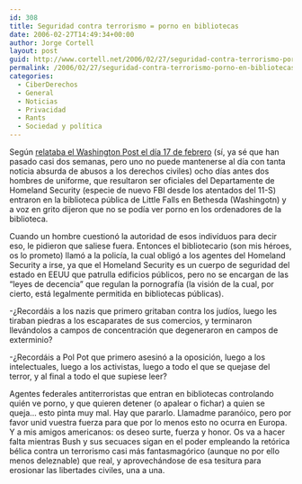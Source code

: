 ```yaml
---
id: 308
title: Seguridad contra terrorismo = porno en bibliotecas
date: 2006-02-27T14:49:34+00:00
author: Jorge Cortell
layout: post
guid: http://www.cortell.net/2006/02/27/seguridad-contra-terrorismo-porno-en-bibliotecas/
permalink: /2006/02/27/seguridad-contra-terrorismo-porno-en-bibliotecas/
categories:
  - CiberDerechos
  - General
  - Noticias
  - Privacidad
  - Rants
  - Sociedad y polí­tica
---
```

Según [relataba el Washington Post el dí­a 17 de febrero](http://www.washingtonpost.com/wp-dyn/content/article/2006/02/16/AR2006021602066.html?sub=AR) (sí­, ya sé que han pasado casi dos semanas, pero uno no puede mantenerse al dí­a con tanta noticia absurda de abusos a los derechos civiles) ocho dí­as antes dos hombres de uniforme, que resultaron ser oficiales del Departamente de Homeland Security (especie de nuevo FBI desde los atentados del 11-S) entraron en la biblioteca pública de Little Falls en Bethesda (Washingotn) y a voz en grito dijeron que no se podí­a ver porno en los ordenadores de la biblioteca.

Cuando un hombre cuestionó la autoridad de esos indiví­duos para decir eso, le pidieron que saliese fuera. Entonces el bibliotecario (son mis héroes, os lo prometo) llamó a la policí­a, la cual obligó a los agentes del Homeland Security a irse, ya que el Homeland Security es un cuerpo de seguridad del estado en EEUU que patrulla edificios públicos, pero no se encargan de las &#8220;leyes de decencia&#8221; que regulan la pornografí­a (la visión de la cual, por cierto, está legalmente permitida en bibliotecas públicas).

-¿Recordáis a los nazis que primero gritaban contra los judí­os, luego les tiraban piedras a los escaparates de sus comercios, y terminaron llevándolos a campos de concentración que degeneraron en campos de exterminio?

-¿Recordáis a Pol Pot que primero asesinó a la oposición, luego a los intelectuales, luego a los activistas, luego a todo el que se quejase del terror, y al final a todo el que supiese leer?

Agentes federales antiterroristas que entran en bibliotecas controlando quién ve porno, y que quieren detener (o apalear o fichar) a quien se queja&#8230; esto pinta muy mal. Hay que pararlo. Llamadme paranóico, pero por favor unid vuestra fuerza para que por lo menos esto no ocurra en Europa. Y a mis amigos americanos: os deseo surte, fuerza y honor. Os va a hacer falta mientras Bush y sus secuaces sigan en el poder empleando la retórica bélica contra un terrorismo casi más fantasmagórico (aunque no por ello menos deleznable) que real, y aprovechándose de esa tesitura para erosionar las libertades civiles, una a una.